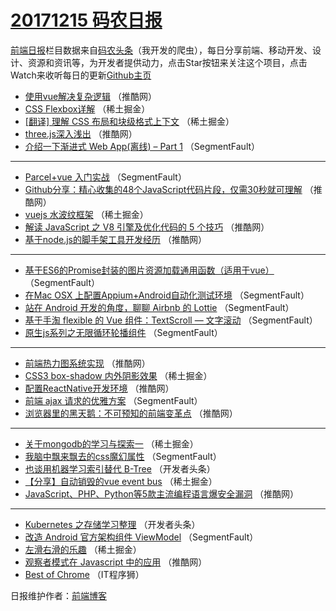 # [20171215 码农日报](http://hao.caibaojian.com/date/2017/12/15)

[前端日报](http://caibaojian.com/c/news)栏目数据来自[码农头条](http://hao.caibaojian.com/)（我开发的爬虫），每日分享前端、移动开发、设计、资源和资讯等，为开发者提供动力，点击Star按钮来关注这个项目，点击Watch来收听每日的更新[Github主页](https://github.com/kujian/frontendDaily)
* [使用vue解决复杂逻辑](http://hao.caibaojian.com/59653.html) （推酷网）
* [CSS Flexbox详解](http://hao.caibaojian.com/59672.html) （稀土掘金）
* [[翻译] 理解 CSS 布局和块级格式上下文](http://hao.caibaojian.com/59677.html) （稀土掘金）
* [three.js深入浅出](http://hao.caibaojian.com/59644.html) （推酷网）
* [介绍一下渐进式 Web App(离线) &#8211; Part 1](http://hao.caibaojian.com/59634.html) （SegmentFault）

***
* [Parcel+vue 入门实战](http://hao.caibaojian.com/59630.html) （SegmentFault）
* [Github分享：精心收集的48个JavaScript代码片段，仅需30秒就可理解](http://hao.caibaojian.com/59648.html) （推酷网）
* [vuejs 水波纹框架](http://hao.caibaojian.com/59676.html) （稀土掘金）
* [解读 JavaScript 之 V8 引擎及优化代码的 5 个技巧](http://hao.caibaojian.com/59645.html) （推酷网）
* [基于node.js的脚手架工具开发经历](http://hao.caibaojian.com/59651.html) （推酷网）

***
* [基于ES6的Promise封装的图片资源加载通用函数（适用于vue）](http://hao.caibaojian.com/59632.html) （SegmentFault）
* [在Mac OSX 上配置Appium+Android自动化测试环境](http://hao.caibaojian.com/59622.html) （SegmentFault）
* [站在 Android 开发的角度，聊聊 Airbnb 的 Lottie](http://hao.caibaojian.com/59633.html) （SegmentFault）
* [基于手淘 flexible 的 Vue 组件：TextScroll &#8212; 文字滚动](http://hao.caibaojian.com/59623.html) （SegmentFault）
* [原生js系列之无限循环轮播组件](http://hao.caibaojian.com/59625.html) （SegmentFault）

***
* [前端热力图系统实现](http://hao.caibaojian.com/59647.html) （推酷网）
* [CSS3 box-shadow 内外阴影效果](http://hao.caibaojian.com/59674.html) （稀土掘金）
* [配置ReactNative开发环境](http://hao.caibaojian.com/59639.html) （推酷网）
* [前端 ajax 请求的优雅方案](http://hao.caibaojian.com/59629.html) （SegmentFault）
* [浏览器里的黑天鹅：不可预知的前端变革点](http://hao.caibaojian.com/59642.html) （推酷网）

***
* [关于mongodb的学习与探索一](http://hao.caibaojian.com/59671.html) （稀土掘金）
* [我脑中飘来飘去的css魔幻属性](http://hao.caibaojian.com/59635.html) （SegmentFault）
* [也谈用机器学习索引替代 B-Tree](http://hao.caibaojian.com/59574.html) （开发者头条）
* [【分享】自动销毁的vue event bus](http://hao.caibaojian.com/59673.html) （稀土掘金）
* [JavaScript、PHP、Python等5款主流编程语言爆安全漏洞](http://hao.caibaojian.com/59649.html) （推酷网）

***
* [Kubernetes 之存储学习整理](http://hao.caibaojian.com/59579.html) （开发者头条）
* [改造 Android 官方架构组件 ViewModel](http://hao.caibaojian.com/59631.html) （SegmentFault）
* [左滑右滑的乐趣](http://hao.caibaojian.com/59678.html) （稀土掘金）
* [观察者模式在 Javascript 中的应用](http://hao.caibaojian.com/59643.html) （推酷网）
* [Best of Chrome](http://hao.caibaojian.com/59733.html) （IT程序狮）

日报维护作者：[前端博客](http://caibaojian.com/) 